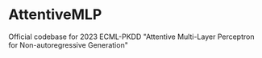 # AttentiveMLP
Official codebase for 2023 ECML-PKDD "Attentive Multi-Layer Perceptron for Non-autoregressive Generation"
